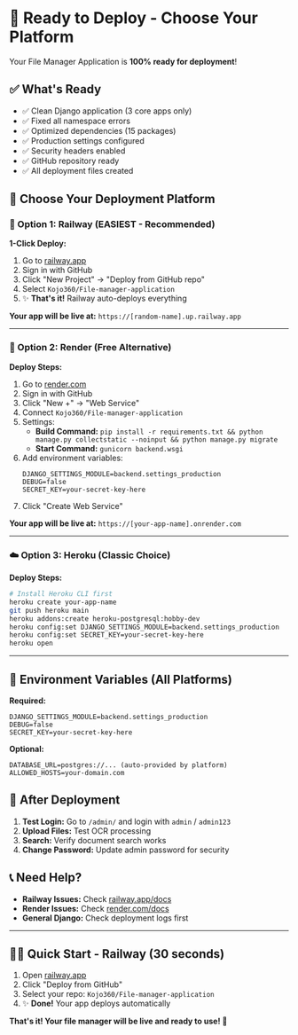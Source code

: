 # 🚀 Ready to Deploy - Choose Your Platform

Your File Manager Application is **100% ready for deployment**! 

## ✅ What's Ready
- ✅ Clean Django application (3 core apps only)
- ✅ Fixed all namespace errors
- ✅ Optimized dependencies (15 packages)
- ✅ Production settings configured
- ✅ Security headers enabled
- ✅ GitHub repository ready
- ✅ All deployment files created

## 🎯 Choose Your Deployment Platform

### 🚂 Option 1: Railway (EASIEST - Recommended)

**1-Click Deploy:**
1. Go to [railway.app](https://railway.app)
2. Sign in with GitHub
3. Click "New Project" → "Deploy from GitHub repo"
4. Select `Kojo360/File-manager-application`
5. ✨ **That's it!** Railway auto-deploys everything

**Your app will be live at:** `https://[random-name].up.railway.app`

---

### 🎨 Option 2: Render (Free Alternative)

**Deploy Steps:**
1. Go to [render.com](https://render.com)
2. Sign in with GitHub
3. Click "New +" → "Web Service"
4. Connect `Kojo360/File-manager-application`
5. Settings:
   - **Build Command:** `pip install -r requirements.txt && python manage.py collectstatic --noinput && python manage.py migrate`
   - **Start Command:** `gunicorn backend.wsgi`
6. Add environment variables:
   ```
   DJANGO_SETTINGS_MODULE=backend.settings_production
   DEBUG=false
   SECRET_KEY=your-secret-key-here
   ```
7. Click "Create Web Service"

**Your app will be live at:** `https://[your-app-name].onrender.com`

---

### ☁️ Option 3: Heroku (Classic Choice)

**Deploy Steps:**
```bash
# Install Heroku CLI first
heroku create your-app-name
git push heroku main
heroku addons:create heroku-postgresql:hobby-dev
heroku config:set DJANGO_SETTINGS_MODULE=backend.settings_production
heroku config:set SECRET_KEY=your-secret-key-here
heroku open
```

---

## 🔧 Environment Variables (All Platforms)

**Required:**
```
DJANGO_SETTINGS_MODULE=backend.settings_production
DEBUG=false
SECRET_KEY=your-secret-key-here
```

**Optional:**
```
DATABASE_URL=postgres://... (auto-provided by platform)
ALLOWED_HOSTS=your-domain.com
```

## 🎉 After Deployment

1. **Test Login:** Go to `/admin/` and login with `admin` / `admin123`
2. **Upload Files:** Test OCR processing
3. **Search:** Verify document search works
4. **Change Password:** Update admin password for security

## 📞 Need Help?

- **Railway Issues:** Check [railway.app/docs](https://docs.railway.app)
- **Render Issues:** Check [render.com/docs](https://render.com/docs)
- **General Django:** Check deployment logs first

---

## 🏃‍♂️ **Quick Start - Railway (30 seconds)**

1. Open [railway.app](https://railway.app) 
2. Click "Deploy from GitHub"
3. Select your repo: `Kojo360/File-manager-application`
4. ✨ **Done!** Your app deploys automatically

**That's it! Your file manager will be live and ready to use! 🎊**
